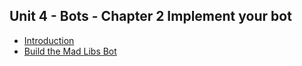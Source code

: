 ## Unit 4 - Bots - Chapter 2 Implement your bot


 - [Introduction](./01-introduction.md)
 - [Build the Mad Libs Bot](./02-buildit.md)
